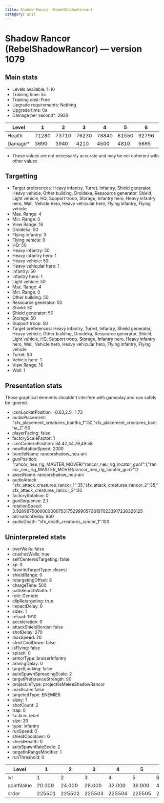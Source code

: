 ```yaml
---
title: Shadow Rancor (RebelShadowRancor)
category: unit
---
```


# Shadow Rancor (RebelShadowRancor) — version 1079

## Main stats

  * Levels available: 1-10
  * Training time: 5s
  * Training cost: Free
  * Upgrade requirements: Nothing
  * Upgrade time: 0s
  * Damage per second*: 2928

|Level  |1    |2    |3    |4    |5    |6    |7    |8     |9     |10    |
|-------|-----|-----|-----|-----|-----|-----|-----|------|------|------|
|Health |71280|73710|76230|78840|81550|92796|96008|108372|112152|117175|
|Damage*|3690 |3940 |4210 |4500 |4810 |5665 |6061 |7080  |7584  |8475  |

* These values are not necessarily accurate and may be not coherent with other values

## Targetting

  * Target preferences: Heavy infantry, Turret, Infantry, Shield generator, Heavy vehicle, Other building, Droideka, Ressource generator, Shield, Light vehicle, HQ, Support troop, Storage, Infantry hero, Heavy infantry hero, Wall, Vehicle hero, Heavy vehicular hero, Flying infantry, Flying vehicle
  * Max. Range: 4
  * Min. Range: 0
  * View Range: 16
  * Droideka: 50
  * Flying infantry: 0
  * Flying vehicle: 0
  * HQ: 50
  * Heavy infantry: 50
  * Heavy infantry hero: 1
  * Heavy vehicle: 50
  * Heavy vehicular hero: 1
  * Infantry: 50
  * Infantry hero: 1
  * Light vehicle: 50
  * Max. Range: 4
  * Min. Range: 0
  * Other building: 50
  * Ressource generator: 50
  * Shield: 50
  * Shield generator: 50
  * Storage: 50
  * Support troop: 50
  * Target preferences: Heavy infantry, Turret, Infantry, Shield generator, Heavy vehicle, Other building, Droideka, Ressource generator, Shield, Light vehicle, HQ, Support troop, Storage, Infantry hero, Heavy infantry hero, Wall, Vehicle hero, Heavy vehicular hero, Flying infantry, Flying vehicle
  * Turret: 50
  * Vehicle hero: 1
  * View Range: 16
  * Wall: 1

## Presentation stats

These graphical elements shouldn't interfere with gameplay and can safely be ignored.

  * iconLookatPosition: -0.63,2.9,-1.73
  * audioPlacement: "sfx_placement_creatures_bantha_1":50,"sfx_placement_creatures_bantha_2":50
  * playerFacing: false
  * factoryScaleFactor: 1
  * iconCameraPosition: 34.42,44.79,49.58
  * newRotationSpeed: 2000
  * bundleName: rancorshadow_neu-ani
  * gunPosition: "rancor_neu_rig_MASTER_MOVER/"rancor_neu_rig_locator_gun1":1,"rancor_neu_rig_MASTER_MOVER/rancor_neu_rig_locator_gun2":2
  * assetName: rancorshadow_neu-ani
  * audioAttack: "sfx_attack_creatures_rancor_1":35,"sfx_attack_creatures_rancor_2":35,"sfx_attack_creatures_rancor_3":30
  * factoryRotation: 0
  * gunSequence: 2,1
  * rotationSpeed: 3.92698750000000007531752999057061970233917236328125
  * animationDelay: 960
  * audioDeath: "sfx_death_creatures_rancor_1":100

## Uninterpreted stats

  * overWalls: false
  * crushesWalls: true
  * selfCenteredTargeting: false
  * xp: 0
  * favoriteTargetType: closest
  * shieldRange: 0
  * retargetingOffset: 8
  * chargeTime: 500
  * pathSearchWidth: 1
  * role: Generic
  * clipRetargeting: true
  * impactDelay: 0
  * sizex: 1
  * reload: 1910
  * acceleration: 0
  * attackShieldBorder: false
  * shotDelay: 270
  * maxSpeed: 20
  * strictCoolDown: false
  * isFlying: false
  * splash: 0
  * armorType: bruiserInfantry
  * armingDelay: 0
  * targetLocking: false
  * autoSpawnSpreadingScale: 2
  * targetPreferenceStrength: 90
  * projectileType: projectileMeleeShadowRancor
  * maxScale: false
  * targetedType: ENEMIES
  * sizey: 1
  * shotCount: 2
  * trap: 0
  * faction: rebel
  * size: 20
  * type: infantry
  * runSpeed: 0
  * shieldCooldown: 0
  * shieldHealth: 0
  * autoSpawnRateScale: 2
  * targetInRangeModifier: 1
  * runThreshold: 0

|Level     |1     |2     |3     |4     |5     |6     |7     |8     |9     |10    |
|----------|------|------|------|------|------|------|------|------|------|------|
|lvl       |1     |2     |3     |4     |5     |6     |7     |8     |9     |10    |
|pointValue|20.000|24.000|28.000|32.000|36.000|40.000|44.000|48.000|52.000|60.000|
|order     |225501|225502|225503|225504|225505|225506|225507|225508|225509|225510|

